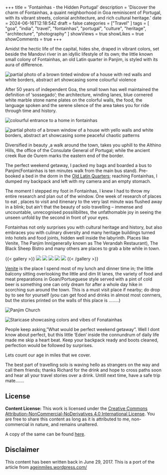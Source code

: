 +++
title = 'Fontainhas - the Hidden Portugal'
description = 'Discover the charm of Fontainhas, a quaint neighborhood in Goa reminiscent of Portugal, with its vibrant streets, colonial architecture, and rich cultural heritage.'
date = 2024-06-16T12:18:54Z
draft = false
categories = ["Travel" ]
tags = [ "goa", "india", "travel", "fontainhas", "portugal", "culture", "heritage", "architecture", "photography" ]
showViews = true
showLikes = true
showComments = true
+++

Amidst the hectic life of the capital, hides she, draped in vibrant colors, set
beside the Mandovi river in an idyllic lifestyle of its own; the little known
small colony of Fontainhas, an old Latin quarter in Panjim, is styled with its
aura of difference.

![partial photo of a brown tinted window of a house with red walls and white borders, abstract art showcasing some colourful violence](./feature-banner.webp "_Colour Violence_")

After 50 years of independent Goa, the small town has well maintained the
definition of ‘sossegado’; the architecture, winding lanes, blue cornered white
marble stone name plates on the colorful walls, the food, the language spoken
and the serene silence of the area takes you for ride through time and history.

![colourful entrance to a home in fontainhas](./entrance.webp "_An entrance to a home in Fontainhas_")

![partial photo of a brown window of a house with yello walls and white borders, abstract art showcasing some peaceful chaotic patterns](./colors.webp "_Chaos_")

Diversified in beauty ,a walk around the town, takes you uphill to the Althino
Hills, the office of the Consulate General of Portugal; while the ancient creek
Rue de Ourem marks the eastern end of the border.

The perfect weekend getaway, I packed my bags and boarded a bus to
Panjim(Fontainhas is ten minutes walk from the main bus stand). Pre-booked a bed
in the dorm in the
[Old Latin Quarters](https://thehostelcrowd.com/oldquarterhostel/); reaching
Fontainhas, I dumped my backpack and left with my camera and an empty stomach.

The moment I stepped my foot in Fontainhas, I knew I had to throw my entire
research and plan out of the window. One week of research of places to eat ,
places to visit and itinenary to the very last minute was flushed away in a
blink; but ain’t that the beauty of solo travelling – immense and uncountable,
unrecognised possilibilites, the unfathomable joy in seeing the unseen unfold by
the second in front of your eyes.

Fontainhas not only surprises you with cultural heritage and history, but also
embraces you with culinary diversity and many heritage buildings turned into
hotels and food joints, hidden well inside the labyrinth. Places like Venite,
The Panjim Inn(generally known as The Verandah Restaurant), The Black Sheep
Bistro and many others are places to grab a bite while in town.

{{< gallery >}} 
    <img src="food-1.webp" class="grid-w33" />
    <img src="food-2.webp" class="grid-w33" />
    <img src="food-3.webp" class="grid-w33" />
    <img src="food-4.webp" class="grid-w33" />
    <img src="food-5.webp" class="grid-w33" /> 
{{< /gallery >}}

[Venite](https://www.tripadvisor.in/Restaurant_Review-g303877-d1194309-Reviews-Hospedaria_Venite-Panjim_North_Goa_District_Goa.html)
is the place I spend most of my lunch and dinner time in; the little balcony
sitting overlooking the little and dim lit lanes, the variety of food and meat
preparations in Goan/Portueguese style served with a pint of cold beer is
something one can only dream for after a whole day hike in scorching sun around
the town. This is a must visit place if nearby; do drop by to see for yourself
(you can get food and drinks in almost most conrners, but the stories printed on
the walls of this place is ……..)

![Panjim Church](./panjim-church.webp "_Panjim Church_")

![Staricase showcasing colors and vibes of Fonatainhas](./stairs.webp "_Colorful Journey_")

People keep asking,”What would be perfect weekend getaway”. Well I dont know
about perfect, but this little ‘Eden‘ inside the connundrum of daily life made
me skip a heart beat. Keep your backpack ready and boots cleaned, perfection
would be followed by surprises.

Lets count our age in miles that we cover.

The best part of travelling solo is waving hello as strangers on the way and
call them friends; thanks Richard for the drink and hope to cross paths soon and
hear all your travel stories over a drink. Untill next time, have a safe trip
mate…….

## License

**Content License:** This work is licensed under the
[Creative Commons Attribution-NonCommercial-NoDerivatives 4.0 International License](http://creativecommons.org/licenses/by-nc-nd/4.0/).
You are free to share this content as long as it is attributed to me,
non-commercial in nature, and remains unaltered.

A copy of the same can be found
[here](https://github.com/priyakdey/priyakdey.github.io/blob/main/LICENSE).

## Disclaimer

This content has been written back in June 29, 2017. This is a port of the
article from
[ageinmiles.wordpress.com/](https://ageinmiles.wordpress.com/2017/06/29/fontainhas-the-hidden-portugal/)
